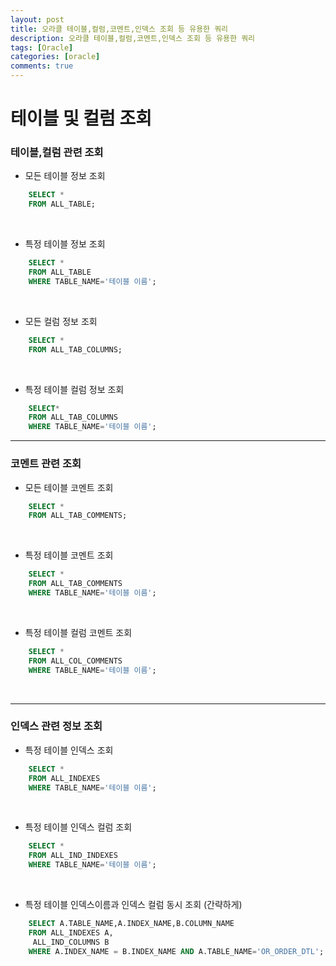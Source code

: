 ```yaml
---
layout: post
title: 오라클 테이블,컬럼,코멘트,인덱스 조회 등 유용한 쿼리
description: 오라클 테이블,컬럼,코멘트,인덱스 조회 등 유용한 쿼리
tags: [Oracle]
categories: [oracle]
comments: true
---
```


# 테이블 및 컬럼 조회

### 테이블,컬럼 관련 조회

* 모든 테이블 정보 조회
```sql
	SELECT *
    FROM ALL_TABLE;
```
<br>

* 특정 테이블 정보 조회
```sql
	SELECT *
    FROM ALL_TABLE
    WHERE TABLE_NAME='테이블 이름';
```
<br>

* 모든 컬럼 정보 조회
```sql
	SELECT *
    FROM ALL_TAB_COLUMNS;
```
<br>

* 특정 테이블 컬럼 정보 조회
```sql
	SELECT*
    FROM ALL_TAB_COLUMNS
    WHERE TABLE_NAME='테이블 이름';
```

- - -


### 코멘트 관련 조회

* 모든 테이블 코멘트 조회
```sql
	SELECT *
	FROM ALL_TAB_COMMENTS;
```
<br>

* 특정 테이블 코멘트 조회
```sql
	SELECT *
    FROM ALL_TAB_COMMENTS
    WHERE TABLE_NAME='테이블 이름';
```
<br>

* 특정 테이블 컬럼 코멘트 조회
```sql
	SELECT *
    FROM ALL_COL_COMMENTS
    WHERE TABLE_NAME='테이블 이름';
```
<br>

- - -


### 인덱스 관련 정보 조회

* 특정 테이블 인덱스 조회
```sql
	SELECT *
    FROM ALL_INDEXES
    WHERE TABLE_NAME='테이블 이름';
```
<br>

* 특정 테이블 인덱스 컬럼 조회
```sql
	SELECT *
    FROM ALL_IND_INDEXES
    WHERE TABLE_NAME='테이블 이름';
```
<br>

* 특정 테이블 인덱스이름과 인덱스 컬럼 동시 조회 (간략하게)
```sql
	SELECT A.TABLE_NAME,A.INDEX_NAME,B.COLUMN_NAME
    FROM ALL_INDEXES A,
     ALL_IND_COLUMNS B
    WHERE A.INDEX_NAME = B.INDEX_NAME AND A.TABLE_NAME='OR_ORDER_DTL';
```
